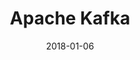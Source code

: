 ---
title: Apache Kafka
date: 2018-01-06
section: notes
tags:
- kafka
categories:
- notes
draft: true
---